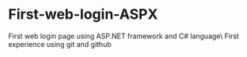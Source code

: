 # First-web-login-ASPX
First web login page using ASP.NET framework and C# language\\
First experience using git and github 
